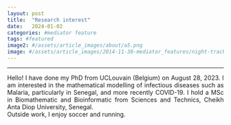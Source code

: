 ```yaml
---
layout: post
title:  "Research interest"
date:   2024-01-02 
categories: #mediator feature
tags: #featured
image2: #/assets/article_images/about/a5.png
image: #/assets/article_images/2014-11-30-mediator_features/night-track.JPG
---
```


---
<p align="justify">
Hello! I have done my PhD from UCLouvain (Belgium) on August 28, 2023.
I am interested in the mathematical modelling of infectious diseases such as Malaria, particularly in Senegal, and more recently COVID-19. I hold a MSc in Biomathematic and Bioinformatic from Sciences and Technics, Cheikh Anta Diop University, Senegal. 
<br>Outside work, I enjoy soccer and running.
</p>

